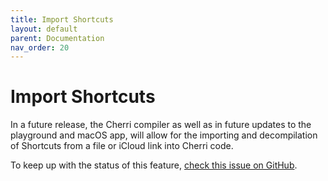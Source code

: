 ```yaml
---
title: Import Shortcuts
layout: default
parent: Documentation
nav_order: 20
---
```


# Import Shortcuts

In a future release, the Cherri compiler as well as in future updates to the playground and macOS app, will allow for the importing and decompilation of Shortcuts from a file or iCloud link into Cherri code.

To keep up with the status of this feature, [check this issue on GitHub](https://github.com/electrikmilk/cherri/issues/47).
